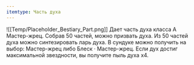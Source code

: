 ```yaml
---
itemtype: Часть духа
---
```

![[Temp/Placeholder_Bestiary_Part.png]]
Дает часть духа класса А Мастер-жрец. Собрав 50 частей, можно призвать духа. Из 50 частей духа можно синтезировать ларь духа. В сундуке можно получить на выбор: Мастер-жрец либо Блеск · Мастер-жрец. Если дух достиг максимальной звездности, вы получите пыль духа х4.
